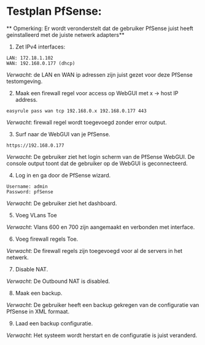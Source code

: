 # Testplan PfSense:

** Opmerking: Er wordt veronderstelt dat de gebruiker PfSense juist heeft geinstalleerd met de juiste netwerk adapters**

1. Zet IPv4 interfaces:  
```
LAN: 172.18.1.102
WAN: 192.168.0.177 (dhcp)
```
*Verwacht*: de LAN en WAN ip adressen zijn juist gezet voor deze PfSense testomgeving.    

2. Maak een firewall regel voor access op WebGUI met x -> host IP address.    
```
easyrule pass wan tcp 192.168.0.x 192.168.0.177 443  
```
*Verwacht*: firewall regel wordt toegevoegd zonder error output.  

3. Surf naar de WebGUI van je PfSense.  
```
https://192.168.0.177  
```  
*Verwacht*: De gebruiker ziet het login scherm van de PfSense WebGUI. De console output toont dat de gebruiker op de WebGUI is geconnecteerd.  

4. Log in en ga door de PfSense wizard. 
```
Username: admin  
Password: pfSense  
```
*Verwacht*: De gebruiker ziet het dashboard.  

5. Voeg VLans Toe  

*Verwacht*: Vlans 600 en 700 zijn aangemaakt en verbonden met interface.  

6. Voeg firewall regels Toe.  

*Verwacht*: De firewall regels zijn toegevoegd voor al de servers in het netwerk.  

7. Disable NAT.  

*Verwacht*: De Outbound NAT is disabled.  

8. Maak een backup.  

*Verwacht*: De gebruiker heeft een backup gekregen van de configuratie van PfSense in XML formaat.  

9. Laad een backup configuratie.  

*Verwacht*: Het systeem wordt herstart en de configuratie is juist veranderd.  